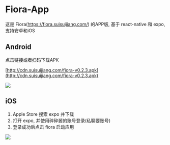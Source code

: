 # Fiora-App

这是 Fiora(https://fiora.suisuijiang.com/) 的APP版, 基于 react-native 和 expo, 支持安卓和iOS

## Android

点击链接或者扫码下载APK

[http://cdn.suisuijiang.com/fiora-v0.2.3.apk](http://cdn.suisuijiang.com/fiora-v0.2.3.apk)

![](https://qr.api.cli.im/qr?data=http%253A%252F%252Fcdn.suisuijiang.com%252Ffiora-v0.2.3.apk&level=H&transparent=false&bgcolor=%23ffffff&forecolor=%23000000&blockpixel=12&marginblock=1&logourl=&size=280&kid=cliim&key=b3bff48b2a48e274112a72301cadd9d6)

## iOS

1. Apple Store 搜索 expo 并下载
2. 打开 expo, 并使用碎碎酱的账号登录(私聊要账号)
3. 登录成功后点击 fiora 启动应用

![](https://cdn.suisuijiang.com/ImageMessage/5adad39555703565e7903f78_1528384800528.png?width=850&height=644)